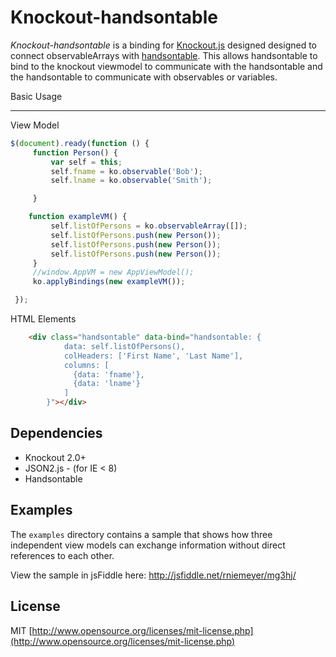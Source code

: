 Knockout-handsontable
=====================

*Knockout-handsontable* is a binding for [Knockout.js](http://knockoutjs.com/) designed  designed to connect observableArrays with [handsontable](https://github.com/warpech/jquery-handsontable).  This allows handsontable to bind to the knockout viewmodel to communicate with the handsontable and the handsontable to communicate with observables or variables.

Basic Usage

-----------
View Model
```js
$(document).ready(function () {
     function Person() {
         var self = this;
         self.fname = ko.observable('Bob');
         self.lname = ko.observable('Smith');

     }

    function exampleVM() {
         self.listOfPersons = ko.observableArray([]);
         self.listOfPersons.push(new Person());
         self.listOfPersons.push(new Person());
         self.listOfPersons.push(new Person());
     }
     //window.AppVM = new AppViewModel();
     ko.applyBindings(new exampleVM());

 });

```
HTML Elements
```html
    <div class="handsontable" data-bind="handsontable: {
            data: self.listOfPersons(),
            colHeaders: ['First Name', 'Last Name'],
            columns: [
              {data: 'fname'},
              {data: 'lname'}
            ]
        }"></div>
```


Dependencies
------------
* Knockout 2.0+
* JSON2.js - (for IE < 8)
* Handsontable


Examples
--------
The `examples` directory contains a sample that shows how three independent view models can exchange information without direct references to each other.

View the sample in jsFiddle here: <http://jsfiddle.net/rniemeyer/mg3hj/>

License
-------
MIT [http://www.opensource.org/licenses/mit-license.php](http://www.opensource.org/licenses/mit-license.php)
